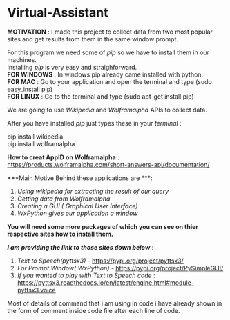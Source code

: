 # Virtual-Assistant
**MOTIVATION** : I made this project to collect data from two most popular sites and get results from them in the same window prompt.

For this program we need some of *pip* so we have to install them in our machines.  
Installing *pip* is very easy and straighforward.  
**FOR WINDOWS** : In windows pip already came installed with python.  
**FOR MAC** : Go to your application and open the terminal and type (sudo easy_install pip)  
**FOR LINUX** : Go to the terminal and type (sudo apt-get install pip)  

We are going to use *Wikipedia* and *Wolframalpha* APIs to collect data.

After you have installed *pip* just types these in your *terminal* :

pip install wikipedia  
pip install wolframalpha  

**How to creat AppID on Wolframalpha** : https://products.wolframalpha.com/short-answers-api/documentation/  

***Main Motive Behind these applications are ***:  

1. *Using wikipedia for extracting the result of our query*
2. *Getting data from Wolframalpha*
3. *Creating a GUI ( Graphical User Interface)*
4. *WxPython gives our application a window*
                                          
**You will need some more packages of which you can see on thier respective sites how to install them.**   

***I am providing the link to those sites down below*** :

1. *Text to Speech(pyttsx3)* - https://pypi.org/project/pyttsx3/  
2. *For Prompt Window( WxPython)* - https://pypi.org/project/PySimpleGUI/  
3. *If you wanted to play with Text to Speech code* : https://pyttsx3.readthedocs.io/en/latest/engine.html#module-pyttsx3.voice  
                                                  
    
Most of details of command that i am using in code i have already shown in the form of comment inside code file after each line of code. 
